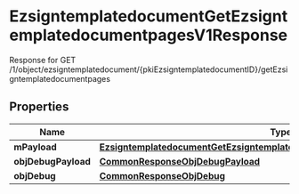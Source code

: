 

# EzsigntemplatedocumentGetEzsigntemplatedocumentpagesV1Response

Response for GET /1/object/ezsigntemplatedocument/{pkiEzsigntemplatedocumentID}/getEzsigntemplatedocumentpages

## Properties

| Name | Type | Description | Notes |
|------------ | ------------- | ------------- | -------------|
|**mPayload** | [**EzsigntemplatedocumentGetEzsigntemplatedocumentpagesV1ResponseMPayload**](EzsigntemplatedocumentGetEzsigntemplatedocumentpagesV1ResponseMPayload.md) |  |  |
|**objDebugPayload** | [**CommonResponseObjDebugPayload**](CommonResponseObjDebugPayload.md) |  |  [optional] |
|**objDebug** | [**CommonResponseObjDebug**](CommonResponseObjDebug.md) |  |  [optional] |



